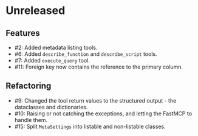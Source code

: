 # Unreleased

## Features

* #2: Added metadata listing tools.
* #6: Added `describe_function` and `describe_script` tools.
* #7: Added `execute_query` tool.
* #11: Foreign key now contains the reference to the primary column.

## Refactoring

* #9: Changed the tool return values to the structured output - the dataclasses and dictionaries.
* #10: Raising or not catching the exceptions, and letting the FastMCP to handle them.
* #15: Split `MetaSettings` into listable and non-listable classes.

